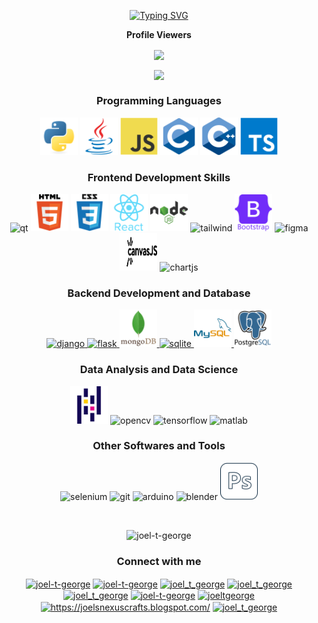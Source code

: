<p align="center"><a href="https://www.linkedin.com/in/joel-t-george" target="blank"><img src="https://readme-typing-svg.demolab.com?font=Roboto+slab&weight=700&pause=500&color=0E3141&center=true&vCenter=true&multiline=true&repeat=false&random=false&width=600&height=60&lines=I'm+Joel+T+George%2C+Driven+by+Passion;Engineer+Modern+Technologies+for+Better+Tomorrow." alt="Typing SVG" /></a></p>
<p align="center"><b>Profile Viewers</b></p> 
<p align="center"><img align="center" src="https://profile-counter.glitch.me/{Joel-T-George}/count.svg"/></p>

<p align="center"><a href="https://leetcode.com/u/Joel-T-George/" target="blank"><img align="center" src="https://streak-stats.demolab.com?user=Joel-T-George&theme=dark&hide_border=true&border_radius=7&mode=weekly"/></a></p>




<h3 align="center">Programming Languages</h3>
<p align="center"> 
<img src="https://raw.githubusercontent.com/devicons/devicon/master/icons/python/python-original.svg" alt="python" width="60" height="60"/>
<img src="https://raw.githubusercontent.com/devicons/devicon/master/icons/java/java-original.svg" alt="java" width="60" height="60"/> 
<img src="https://raw.githubusercontent.com/devicons/devicon/master/icons/javascript/javascript-original.svg" alt="javascript" width="60" height="60"/>
<img src="https://raw.githubusercontent.com/devicons/devicon/master/icons/c/c-original.svg" alt="c" width="60" height="60"/>
<img src="https://raw.githubusercontent.com/devicons/devicon/master/icons/cplusplus/cplusplus-original.svg" alt="cplusplus" width="60" height="60"/>
<img src="https://raw.githubusercontent.com/devicons/devicon/master/icons/typescript/typescript-original.svg" alt="typescript" width="60" height="60"/>
</p>

<h3 align="center">Frontend Development Skills</h3>
<p align="center"> 
<img src="https://upload.wikimedia.org/wikipedia/commons/0/0b/Qt_logo_2016.svg" alt="qt" width="60" height="60"/> 
<img src="https://raw.githubusercontent.com/devicons/devicon/master/icons/html5/html5-original-wordmark.svg" alt="html5" width="60" height="60"/> 
<img src="https://raw.githubusercontent.com/devicons/devicon/master/icons/css3/css3-original-wordmark.svg" alt="css3" width="60" height="60"/>
<img src="https://raw.githubusercontent.com/devicons/devicon/master/icons/react/react-original-wordmark.svg" alt="react" width="60" height="60"/>
<img src="https://raw.githubusercontent.com/devicons/devicon/master/icons/nodejs/nodejs-original-wordmark.svg" alt="nodejs" width="60" height="60"/> 
<img src="https://www.vectorlogo.zone/logos/tailwindcss/tailwindcss-icon.svg" alt="tailwind" width="40" height="40"/>
<img src="https://raw.githubusercontent.com/devicons/devicon/master/icons/bootstrap/bootstrap-plain-wordmark.svg" alt="bootstrap" width="60" height="60"/>
<img src="https://www.vectorlogo.zone/logos/figma/figma-icon.svg" alt="figma" width="60" height="60"/> 
<img src="https://raw.githubusercontent.com/Hardik0307/Hardik0307/master/assets/canvasjs-charts.svg" alt="canvasjs" width="60" height="60"/>
<img src="https://www.chartjs.org/media/logo-title.svg" alt="chartjs" width="60" height="60"/>
</p>

<h3 align="center">Backend Development and Database</h3>
<p align="center">
   <a href="https://www.djangoproject.com/" target="_blank" rel="noreferrer"> <img src="https://cdn.worldvectorlogo.com/logos/django.svg" alt="django" width="60" height="60"/> </a>
   <a href="https://flask.palletsprojects.com/" target="_blank" rel="noreferrer"> <img src="https://www.vectorlogo.zone/logos/pocoo_flask/pocoo_flask-icon.svg" alt="flask" width="60" height="60"/> </a> 
   <a href="https://www.mongodb.com/" target="_blank" rel="noreferrer"> <img src="https://raw.githubusercontent.com/devicons/devicon/master/icons/mongodb/mongodb-original-wordmark.svg" alt="mongodb" width="60" height="60"/> </a>
  <a href="https://www.sqlite.org/" target="_blank" rel="noreferrer"> <img src="https://www.vectorlogo.zone/logos/sqlite/sqlite-icon.svg" alt="sqlite" width="60" height="60"/> </a>
    <a href="https://www.mysql.com/" target="_blank" rel="noreferrer"> <img src="https://raw.githubusercontent.com/devicons/devicon/master/icons/mysql/mysql-original-wordmark.svg" alt="mysql" width="60" height="60"/> </a> 
   <a href="https://www.postgresql.org" target="_blank" rel="noreferrer"> <img src="https://raw.githubusercontent.com/devicons/devicon/master/icons/postgresql/postgresql-original-wordmark.svg" alt="postgresql" width="60" height="60"/> </a> 
 </p>
 <h3 align="center">Data Analysis and Data Science </h3>
  <p align="center">
  <img src="https://raw.githubusercontent.com/devicons/devicon/2ae2a900d2f041da66e950e4d48052658d850630/icons/pandas/pandas-original.svg" alt="pandas" width="60" height="60"/>
  <img src="https://www.vectorlogo.zone/logos/opencv/opencv-icon.svg" alt="opencv" width="60" height="60"/> 
<img src="https://www.vectorlogo.zone/logos/tensorflow/tensorflow-icon.svg" alt="tensorflow" width="60" height="60"/>
  <img src="https://upload.wikimedia.org/wikipedia/commons/2/21/Matlab_Logo.png" alt="matlab" width="60" height="60"/>
  </p>
  <h3 align="center">Other Softwares and Tools</h3>

  <p align="center">
<img src="https://raw.githubusercontent.com/detain/svg-logos/780f25886640cef088af994181646db2f6b1a3f8/svg/selenium-logo.svg" alt="selenium" width="60" height="60"/>
<img src="https://www.vectorlogo.zone/logos/git-scm/git-scm-icon.svg" alt="git" width="60" height="60"/>
<img src="https://cdn.worldvectorlogo.com/logos/arduino-1.svg" alt="arduino" width="60" height="60"/>
<img src="https://download.blender.org/branding/community/blender_community_badge_white.svg" alt="blender" width="60" height="60"/>
<img src="https://raw.githubusercontent.com/devicons/devicon/master/icons/photoshop/photoshop-line.svg" alt="photoshop" width="60" height="60"/>
</p>
<br>
<p align="center"><img  src="https://github-readme-stats.vercel.app/api/top-langs?username=joel-t-george&show_icons=true&locale=en&layout=compact" alt="joel-t-george" /></p>

<h3 align="center">Connect with me</h3>
<p align="center">
<a href="https://linkedin.com/in/joel-t-george" target="blank"><img align="center" src="https://raw.githubusercontent.com/rahuldkjain/github-profile-readme-generator/master/src/images/icons/Social/linked-in-alt.svg" alt="joel-t-george" height="40" width="50" /></a>
<a href="https://www.leetcode.com/joel-t-george" target="blank"><img align="center" src="https://raw.githubusercontent.com/rahuldkjain/github-profile-readme-generator/master/src/images/icons/Social/leet-code.svg" alt="joel-t-george" height="40" width="50" /></a>
<a href="https://instagram.com/joel_t_george" target="blank"><img align="center" src="https://raw.githubusercontent.com/rahuldkjain/github-profile-readme-generator/master/src/images/icons/Social/instagram.svg" alt="joel_t_george" height="40" width="50" /></a>
<a href="https://twitter.com/joel_t_george" target="blank"><img align="center" src="https://raw.githubusercontent.com/rahuldkjain/github-profile-readme-generator/master/src/images/icons/Social/twitter.svg" alt="joel_t_george" height="40" width="50" /></a>
<a href="https://www.youtube.com/@Joel_T_George" target="blank"><img align="center" src="https://raw.githubusercontent.com/rahuldkjain/github-profile-readme-generator/master/src/images/icons/Social/youtube.svg" alt="joel_t_george" height="40" width="50" /></a>
<a href="https://dev.to/joel-t-george" target="blank"><img align="center" src="https://raw.githubusercontent.com/rahuldkjain/github-profile-readme-generator/master/src/images/icons/Social/devto.svg" alt="joel-t-george" height="40" width="50" /></a>
<a href="https://kaggle.com/joeltgeorge" target="blank"><img align="center" src="https://raw.githubusercontent.com/rahuldkjain/github-profile-readme-generator/master/src/images/icons/Social/kaggle.svg" alt="joeltgeorge" height="40" width="50" /></a>
<a href="https://joelsnexuscrafts.blogspot.com/" target="blank"><img align="center" src="https://raw.githubusercontent.com/rahuldkjain/github-profile-readme-generator/master/src/images/icons/Social/rss.svg" alt="https://joelsnexuscrafts.blogspot.com/" height="40" width="50" /></a>
<a href="https://www.hackerrank.com/joel_t_george" target="blank"><img align="center" src="https://raw.githubusercontent.com/rahuldkjain/github-profile-readme-generator/master/src/images/icons/Social/hackerrank.svg" alt="joel_t_george" height="40" width="50" /></a>
</p>





<!--
**Joel-T-George/Joel-T-George** is a ✨ _special_ ✨ repository because its `README.md` (this file) appears on your GitHub profile.

Here are some ideas to get you started:

- 🔭 I’m currently working on ...
- 🌱 I’m currently learning ...
- 👯 I’m looking to collaborate on ...
- 🤔 I’m looking for help with ...
- 💬 Ask me about ...
- 📫 How to reach me: ...
- 😄 Pronouns: ...
- ⚡ Fun fact: ...
-->


